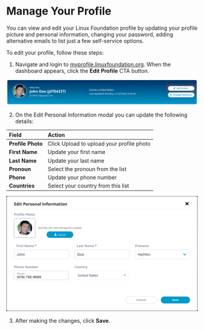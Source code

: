 # Manage Your Profile

You can view and edit your Linux Foundation profile by updating your profile picture and personal information, changing your password, adding alternative emails to list just a few self-service options.

To edit your profile, follow these steps:

1. Navigate and login to [myprofile.linuxfoundation.org](https://myprofile.linuxfoundation.org/). When the dashboard appears, click the **Edit Profile** CTA button.

![](../../.gitbook/assets/edit-profile-button.png)

2. On the Edit Personal Information modal you can update the following details:

| **Field** | **Action** |
| :--- | :--- |
| **Profile Photo**  | Click Upload to upload your profile photo |
| **First Name** | Update your first name  |
| **Last Name** | Update your last name |
| **Pronoun** | Select the pronoun from the list |
| **Phone** | Update your phone number |
| **Countries** | Select your country from this list |

![Edit Profile](../../.gitbook/assets/editprofile.png)

3. After making the changes, click **Save**. 

